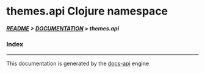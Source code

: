 
# themes.api Clojure namespace

##### [README](../../../README.md) > [DOCUMENTATION](../../COVER.md) > themes.api

### Index

---

This documentation is generated by the [docs-api](https://github.com/bithandshake/docs-api) engine

